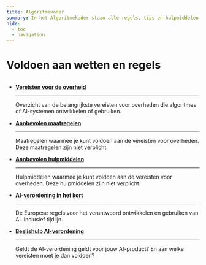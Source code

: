 ```yaml
---
title: Algoritmekader
summary: In het Algoritmekader staan alle regels, tips en hulpmiddelen voor verantwoord gebruik van algoritmes en AI door de overheid.
hide:
  - toc
  - navigation
---
```

# Voldoen aan wetten en regels


<div style="margin-top:32px;" class="grid cards" markdown>

-  [__Vereisten voor de overheid__](vereisten/index.md)

    ---

    Overzicht van de belangrijkste vereisten voor overheden die algoritmes of AI-systemen ontwikkelen of gebruiken.


-   [__Aanbevolen maatregelen__](maatregelen/index.md)
    
    ---

    Maatregelen waarmee je kunt voldoen aan de vereisten voor overheden. Deze maatregelen zijn niet verplicht.

-   [__Aanbevolen hulpmiddelen__](hulpmiddelen/index.md)

    ---

    Hulpmiddelen waarmee je kunt voldoen aan de vereisten voor overheden. Deze hulpmiddelen zijn niet verplicht.

-   [__AI-verordening in het kort__](ai-verordering/index.md)

    ---

    De Europese regels voor het verantwoord ontwikkelen en gebruiken van AI. Inclusief tijdlijn.

-   [__Beslishulp AI-verordening__](https://ai-act-decisiontree.apps.digilab.network)

    ---

    Geldt de AI-verordening geldt voor jouw AI-product? En aan welke vereisten moet je dan voldoen?


</div>
